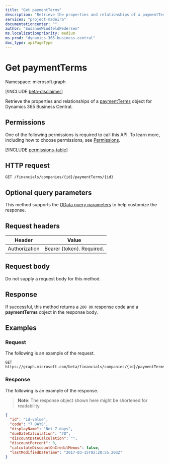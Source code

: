```yaml
---
title: "Get paymentTerms" 
description: "Retrieve the properties and relationships of a paymentTerms object for Dynamics 365 Business Central."
services: "project-madeira"
documentationcenter: ""
author: "SusanneWindfeldPedersen"
ms.localizationpriority: medium
ms.prod: "dynamics-365-business-central"
doc_type: apiPageType
---
```


# Get paymentTerms

Namespace: microsoft.graph

[!INCLUDE [beta-disclaimer](../../includes/beta-disclaimer.md)]

Retrieve the properties and relationships of a [paymentTerms](../resources/dynamics-paymentterms.md) object for Dynamics 365 Business Central.

## Permissions
One of the following permissions is required to call this API. To learn more, including how to choose permissions, see [Permissions](/graph/permissions-reference).

<!-- { "blockType": "permissions", "name": "dynamics_paymentterms_get" } -->
[!INCLUDE [permissions-table](../includes/permissions/dynamics-paymentterms-get-permissions.md)]

## HTTP request

```
GET /financials/companies/{id}/paymentTerms/{id}
```

## Optional query parameters
This method supports the [OData query parameters](/graph/query-parameters) to help customize the response.

## Request headers
|Header         |Value                     |
|---------------|--------------------------|
|Authorization  |Bearer {token}. Required. |

## Request body
Do not supply a request body for this method.

## Response
If successful, this method returns a `200 OK` response code and a **paymentTerms** object in the response body.

## Examples

### Request

The following is an example of the request.
```http
GET https://graph.microsoft.com/beta/financials/companies/{id}/paymentTerms/{id}
```

### Response

The following is an example of the response. 

> **Note**: The response object shown here might be shortened for readability.

```json
{
  "id": "id-value",
  "code": "7 DAYS",
  "displayName": "Net 7 days",
  "dueDateCalculation": "7D",
  "discountDateCalculation": "",
  "discountPercent": 0,
  "calculateDiscountOnCreditMemos": false,
  "lastModifiedDateTime": "2017-03-15T02:20:55.203Z"
}
```


